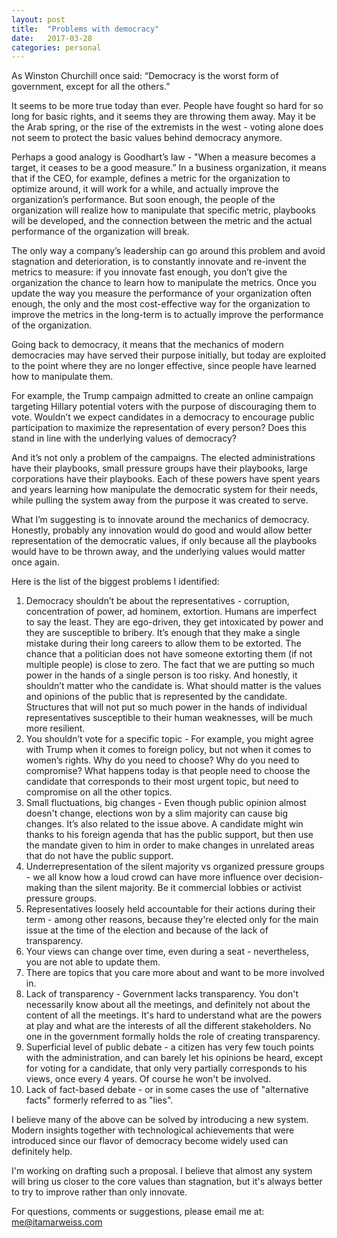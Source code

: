 ```yaml
---
layout: post
title:  "Problems with democracy"
date:   2017-03-28
categories: personal
---
```


As Winston Churchill once said: “Democracy is the worst form of government, except for all the others.”

It seems to be more true today than ever. People have fought so hard for so long for basic rights, and it seems they are throwing them away. May it be the Arab spring, or the rise of the extremists in the west - voting alone does not seem to protect the basic values behind democracy anymore.

Perhaps a good analogy is Goodhart’s law - "When a measure becomes a target, it ceases to be a good measure.” In a business organization, it means that if the CEO, for example, defines a metric for the organization to optimize around, it will work for a while, and actually improve the organization’s performance. But soon enough, the people of the organization will realize how to manipulate that specific metric, playbooks will be developed, and the connection between the metric and the actual performance of the organization will break.

The only way a company’s leadership can go around this problem and avoid stagnation and deterioration, is to constantly innovate and re-invent the metrics to measure: if you innovate fast enough, you don’t give the organization the chance to learn how to manipulate the metrics. Once you update the way you measure the performance of your organization often enough, the only and the most cost-effective way for the organization to improve the metrics in the long-term is to actually improve the performance of the organization.

Going back to democracy, it means that the mechanics of modern democracies may have served their purpose initially, but today are exploited to the point where they are no longer effective, since people have learned how to manipulate them.

For example, the Trump campaign admitted to create an online campaign targeting Hillary potential voters with the purpose of discouraging them to vote. Wouldn’t we expect candidates in a democracy to encourage public participation to maximize the representation of every person? Does this stand in line with the underlying values of democracy?

And it’s not only a problem of the campaigns. The elected administrations have their playbooks, small pressure groups have their playbooks, large corporations have their playbooks. Each of these powers have spent years and years learning how manipulate the democratic system for their needs, while pulling the system away from the purpose it was created to serve.

What I’m suggesting is to innovate around the mechanics of democracy. Honestly, probably any innovation would do good and would allow better representation of the democratic values, if only because all the playbooks would have to be thrown away, and the underlying values would matter once again.

Here is the list of the biggest problems I identified:

1. Democracy shouldn’t be about the representatives - corruption, concentration of power, ad hominem, extortion. Humans are imperfect to say the least. They are ego-driven, they get intoxicated by power and they are susceptible to bribery. It’s enough that they make a single mistake during their long careers to allow them to be extorted. The chance that a politician does not have someone extorting them (if not multiple people) is close to zero. The fact that we are putting so much power in the hands of a single person is too risky. And honestly, it shouldn’t matter who the candidate is. What should matter is the values and opinions of the public that is represented by the candidate. Structures that will not put so much power in the hands of individual representatives susceptible to their human weaknesses, will be much more resilient.
2. You shouldn’t vote for a specific topic - For example, you might agree with Trump when it comes to foreign policy, but not when it comes to women’s rights. Why do you need to choose? Why do you need to compromise? What happens today is that people need to choose the candidate that corresponds to their most urgent topic, but need to compromise on all the other topics.
3. Small fluctuations, big changes - Even though public opinion almost doesn't change, elections won by a slim majority can cause big changes. It’s also related to the issue above. A candidate might win thanks to his foreign agenda that has the public support, but then use the mandate given to him in order to make changes in unrelated areas that do not have the public support.
4. Underrepresentation of the silent majority vs organized pressure groups - we all know how a loud
crowd can have more influence over decision-making than the silent majority. Be it commercial
lobbies or activist pressure groups.
5. Representatives loosely held accountable for their actions during their term - among other reasons,
because they're elected only for the main issue at the time of the election and because of the lack
of transparency.
6. Your views can change over time, even during a seat - nevertheless, you are not able
to update them.
7. There are topics that you care more about and want to be more involved in.
8. Lack of transparency - Government lacks transparency. You don't necessarily know about all the meetings,
and definitely not about the content of all the meetings. It's hard to understand what are the powers at
play and what are the interests of all the different stakeholders. No one in the government formally
holds the role of creating transparency.
9. Superficial level of public debate - a citizen has very few touch points with the administration,
and can barely let his opinions be heard, except for voting for a candidate, that only very partially
corresponds to his views, once every 4 years. Of course he won't be involved.
10. Lack of fact-based debate - or in some cases the use of "alternative facts" formerly referred to
as "lies".

I believe many of the above can be solved by introducing a new system. Modern insights together with technological achievements that were introduced since our flavor of democracy become widely used can
definitely help.

I'm working on drafting such a proposal. I believe that almost any system will bring us closer to the core values than stagnation, but it's always better to try to improve rather than only innovate.

For questions, comments or suggestions, please email me at: me@itamarweiss.com
